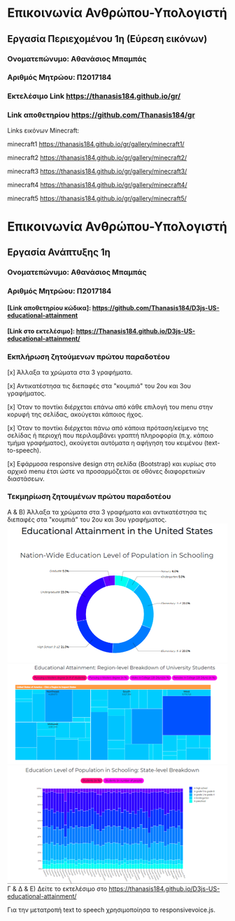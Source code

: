 # Επικοινωνία Ανθρώπου-Υπολογιστή
## Εργασία Περιεχομένου 1η (Εύρεση εικόνωv)
### Ονοματεπώνυμο: Αθανάσιος Μπαμπάς
### Αριθμός Μητρώου: Π2017184

### Εκτελέσιμο Link https://thanasis184.github.io/gr/

### Link αποθετηρίου https://github.com/Thanasis184/gr

Links εικόνων Minecraft:

minecraft1
https://thanasis184.github.io/gr/gallery/minecraft1/

minecraft2
https://thanasis184.github.io/gr/gallery/minecraft2/

minecraft3
https://thanasis184.github.io/gr/gallery/minecraft3/

minecraft4
https://thanasis184.github.io/gr/gallery/minecraft4/

minecraft5
https://thanasis184.github.io/gr/gallery/minecraft5/

# Επικοινωνία Ανθρώπου-Υπολογιστή
## Εργασία Ανάπτυξης 1η
### Ονοματεπώνυμο: Αθανάσιος Μπαμπάς
### Αριθμός Μητρώου: Π2017184

 #### [Link αποθετηρίου κώδικα]: https://github.com/Thanasis184/D3js-US-educational-attainment
#### [Link στο εκτελέσιμο]: https://Thanasis184.github.io/D3js-US-educational-attainment/

### Εκπλήρωση ζητούμενων πρώτου παραδοτέου

[x] Άλλαξα τα χρώματα στα 3 γραφήματα.

[x] Αντικατέστησα τις διεπαφές στα "κουμπιά" του 2ου και 3ου γραφήματος.

[x] Όταν το ποντίκι διέρχεται επάνω από κάθε επιλογή του menu στην κορυφή της σελίδας, ακούγεται κάποιος ήχος.

[x] Όταν το ποντίκι διέρχεται πάνω από κάποια πρόταση/κείμενο της σελίδας ή περιοχή που περιλαμβάνει γραπτή πληροφορία (π.χ. κάποιο τμήμα     γραφήματος), ακούγεται αυτόματα η αφήγηση του κειμένου (text-to-speech).

[x] Εφάρμοσα responsive design στη σελίδα (Bootstrap) και κυρίως στο αρχικό menu έτσι ώστε να προσαρμόζεται σε οθόνες διαφορετικών διαστάσεων.

### Τεκμηρίωση ζητουμένων πρώτου παραδοτέου

Α & B) Άλλαξα τα χρώματα στα 3 γραφήματα και αντικατέστησα τις διεπαφές στα "κουμπιά" του 2ου και 3ου γραφήματος.
![Screenshot](img1.png)
![Screenshot](img2.png)
![Screenshot](img3.png)
Γ & Δ & Ε) Δείτε το εκτελέσιμο στο https://thanasis184.github.io/D3js-US-educational-attainment/

Για την μετατροπή text to speech χρησιμοποίησα το responsivevoice.js.
